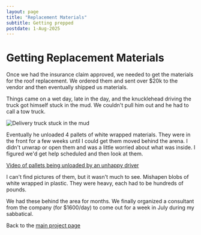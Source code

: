 ```yaml
---
layout: page
title: "Replacement Materials"
subtitle: Getting prepped
postdate: 1-Aug-2025
---
```

# Getting Replacement Materials

Once we had the insurance claim approved, we needed to get the materials for the roof replacement. We ordered them and sent over $20k to the vendor and then eventually shipped us materials.

Things came on a wet day, late in the day, and the knucklehead driving the truck got himself stuck in the mud. We couldn't pull him out and he had to call a tow truck. 

![Delivery truck stuck in the mud](/assets/img/arena/arena_delivery_truck.jpg)

Eventually he unloaded 4 pallets of white wrapped materials. They were in the front for a few weeks until I could get them moved behind the arena. I didn't unwrap or open them and was a little worried about what was inside. I figured we'd get help scheduled and then look at them.

[Video of pallets being unloaded by an unhappy driver](https://youtu.be/Cm0pdMcNb9s)

I can't find pictures of them, but it wasn't much to see. Mishapen blobs of white wrapped in plastic. They were heavy, each had to be hundreds of pounds.

We had these behind the area for months. We finally organized a consultant from the company (for $1600/day) to come out for a week in July during my sabbatical.

Back to the [main project page](/projects/arenaroof/index.md)